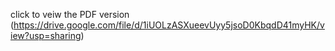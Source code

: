 click to veiw the PDF version (https://drive.google.com/file/d/1iUOLzASXueevUyy5jsoD0KbqdD41myHK/view?usp=sharing)
